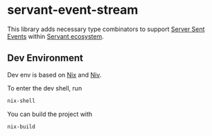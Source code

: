 servant-event-stream
====================

This library adds necessary type combinators to support [Server Sent Events](https://developer.mozilla.org/en-US/docs/Web/API/Server-sent_events/Using_server-sent_events)
within [Servant ecosystem](https://github.com/haskell-servant/).

Dev Environment
---------------

Dev env is based on [Nix](https://nixos.org) and [Niv](https://github.com/nmattia/niv).

To enter the dev shell, run
```bash
nix-shell
```

You can build the project with
```bash
nix-build
```